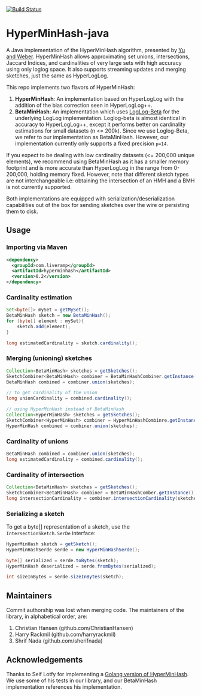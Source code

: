 [![Build Status](https://travis-ci.org/LiveRamp/HyperMinHash-java.svg?branch=master)](https://travis-ci.org/LiveRamp/HyperMinHash-java)

# HyperMinHash-java
A Java implementation of the HyperMinHash algorithm, presented by
[Yu and Weber](https://arxiv.org/pdf/1710.08436.pdf).
HyperMinHash allows approximating set unions, intersections, Jaccard Indices,
and cardinalities of very large sets with high accuracy using only loglog space.
It also supports streaming updates and merging sketches, just the same
as HyperLogLog.

This repo implements two flavors of HyperMinHash:
1) **HyperMinHash**: An implementation based on HyperLogLog with the
addition of the bias correction seen in HyperLogLog++.
2) **BetaMinHash**: An implementation which uses [LogLog-Beta](http://cse.seu.edu.cn/PersonalPage/csqjxiao/csqjxiao_files/papers/INFOCOM17.pdf)
for the underlying LogLog implementation. Loglog-beta is almost identical in
accuracy to HyperLogLog++, except it performs better on cardinality
estimations for small datasets (n <= 200k). Since we use Loglog-Beta,
we refer to our implementation as BetaMinHash. However, our implementation
currently only supports a fixed precision `p=14`.

If you expect to be dealing with low cardinality datasets (<= 200,000 unique elements),
we recommend using BetaMinHash as it has a smaller memory footprint and is more accurate 
than HyperLogLog in the range from 0-200,000, holding memory fixed. However, note that 
different sketch types are not interchangeable i.e: obtaining the intersection of an 
HMH and a BMH is not currently supported. 

Both implementations are equipped with serialization/deserialization
capabilities out of the box for sending sketches over the wire or
persisting them to disk.

## Usage

### Importing via Maven
```xml
<dependency>
  <groupId>com.liveramp</groupId>
  <artifactId>hyperminhash</artifactId>
  <version>0.2</version>
</dependency>
```

### Cardinality estimation
```java
Set<byte[]> mySet = getMySet();
BetaMinHash sketch = new BetaMinHash();
for (byte[] element : mySet){
    sketch.add(element);
}

long estimatedCardinality = sketch.cardinality();
```


### Merging (unioning) sketches
```java
Collection<BetaMinHash> sketches = getSketches();
SketchCombiner<BetaMinHash> combiner = BetaMinHashCombiner.getInstance();
BetaMinHash combined = combiner.union(sketches);

// to get cardinality of the union
long unionCardinality = combined.cardinality();

// using HyperMinHash instead of BetaMinHash
Collection<HyperMinHash> sketches = getSketches();
SketchCombiner<HyperMinHash> combiner = HyperMinHashCombinre.getInstance();
HyperMinHash combined = combiner.union(sketches);
```

### Cardinality of unions
```java
BetaMinHash combined = combiner.union(sketches);
long estimatedCardinality = combined.cardinality();
```

### Cardinality of intersection
```java
Collection<BetaMinHash> sketches = getSketches();
SketchCombiner<BetaMinHash> combiner = BetaMinHashComber.getInstance();
long intersectionCardinality = combiner.intersectionCardinality(sketches);
```

### Serializing a sketch
To get a byte[] representation of a sketch, use the `IntersectionSketch.SerDe` interface:
```java
HyperMinHash sketch = getSketch();
HyperMinHashSerde serde = new HyperMinHashSerde();

byte[] serialized = serde.toBytes(sketch);
HyperMinHash deserialized = serde.fromBytes(serialized);

int sizeInBytes = serde.sizeInBytes(sketch);
```

## Maintainers
Commit authorship was lost when merging code. The maintainers of the library, in alphabetical order, are: 

1) Christian Hansen (github.com/ChristianHansen)
2) Harry Rackmil (github.com/harryrackmil)
3) Shrif Nada (github.com/sherifnada)


## Acknowledgements
Thanks to Seif Lotfy for implementing a
[Golang version of HyperMinHash](http://github.com/axiomhq/hyperminhash).
We use some of his tests in our library, and our BetaMinHash implementation
references his implementation.
